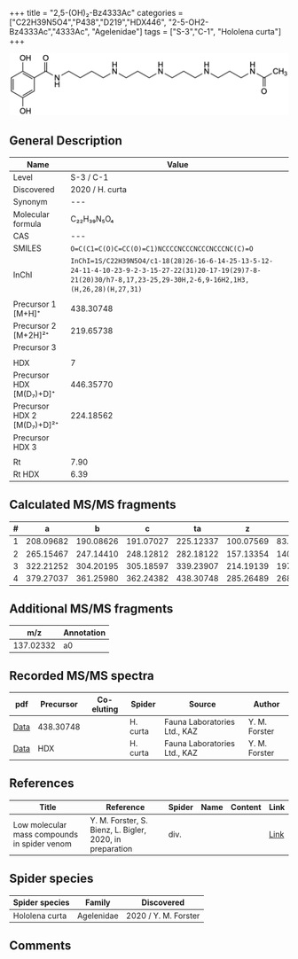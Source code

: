 +++
title = "2,5-(OH)₂-Bz4333Ac"
categories = ["C22H39N5O4","P438","D219","HDX446",
"2-5-OH2-Bz4333Ac","4333Ac",
"Agelenidae"]
tags = ["S-3","C-1",
"Hololena curta"]
+++

![](/img/2-5-OH2-Bz4333Ac.png)

## General Description

| Name                       | Value              |
|----------------------------|--------------------|
| Level                      | S-3 / C-1          |
| Discovered                 | 2020 / H. curta  |
| Synonym                    | ---                |
| Molecular formula          | C₂₂H₃₉N₅O₄                   |
| CAS                        | ---                |
| SMILES | `O=C(C1=C(O)C=CC(O)=C1)NCCCCNCCCNCCCNCCCNC(C)=O`  |
| InChI  | `InChI=1S/C22H39N5O4/c1-18(28)26-16-6-14-25-13-5-12-24-11-4-10-23-9-2-3-15-27-22(31)20-17-19(29)7-8-21(20)30/h7-8,17,23-25,29-30H,2-6,9-16H2,1H3,(H,26,28)(H,27,31)`  |
|                            |                    |
| Precursor 1 [M+H]⁺         | 438.30748                   |
| Precursor 2 [M+2H]²⁺       | 219.65738                   |
| Precursor 3                |                    |
|                            |                    |
| HDX                        | 7                   |
| Precursor HDX   [M(D₇)+D]⁺   | 446.35770                   |
| Precursor HDX 2 [M(D₇)+D]²⁺ | 224.18562                   |
| Precursor HDX 3            |                    |
|                            |                    |
| Rt                         | 7.90                   |
| Rt HDX                     | 6.39                   |

## Calculated MS/MS fragments

| # | a         | b         | c         | ta        | z         | y         | tz        |
|---|-----------|-----------|-----------|-----------|-----------|-----------|-----------|
| 1 | 208.09682 | 190.08626 | 191.07027 | 225.12337 | 100.07569 | 83.04914 | 117.10224 |
| 2 | 265.15467 | 247.14410 | 248.12812 | 282.18122 | 157.13354 | 140.10699 | 174.16009 |
| 3 | 322.21252 | 304.20195 | 305.18597 | 339.23907 | 214.19139 | 197.16484 | 231.21794 |
| 4 | 379.27037 | 361.25980 | 362.24382 | 438.30748 | 285.26489 | 268.23834 | 302.29144 |

## Additional MS/MS fragments

| m/z       | Annotation |
|-----------|------------|
| 137.02332 | a0         |

## Recorded MS/MS spectra

| pdf                                             | Precursor | Co-eluting | Spider      | Source                       | Author        |
|-------------------------------------------------|-----------|------------|-------------|------------------------------|---------------|
| [Data](/pdf/H-curta/438_2-5-OH2-Bz4333Ac_Hc.pdf) | 438.30748 |           | H. curta | Fauna Laboratories Ltd., KAZ | Y. M. Forster |
| [Data](/pdf/H-curta/438_2-5-OH2-Bz4333Ac_Hc_HDX.pdf) | HDX |           | H. curta | Fauna Laboratories Ltd., KAZ | Y. M. Forster |


## References

| Title | Reference | Spider | Name | Content | Link |
|-------|-----------|--------|------|---------|------|
| Low molecular mass compounds in spider venom      | Y. M. Forster, S. Bienz, L. Bigler, 2020, in preparation          | div.       |   |   | [Link](unknown) |

## Spider species

| Spider species     | Family     | Discovered           |
|--------------------|------------|----------------------|
| Hololena curta | Agelenidae | 2020 / Y. M. Forster |


## Comments